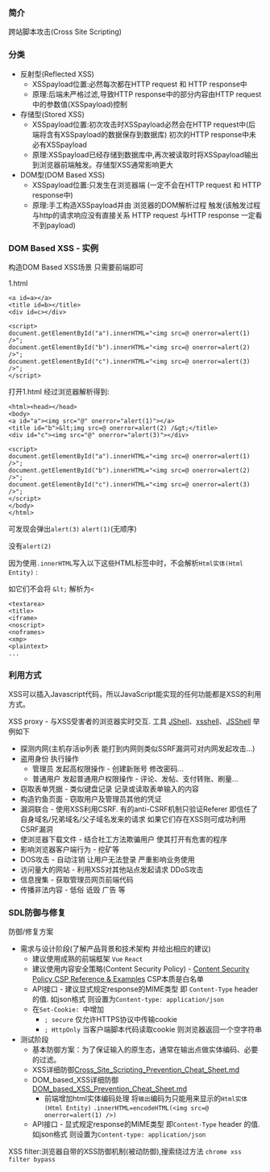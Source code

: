 ### 简介

跨站脚本攻击(Cross Site Scripting)

### 分类

* 反射型(Reflected XSS)
  * XSSpayload位置:必然每次都在HTTP request 和 HTTP response中
  * 原理:后端未严格过滤,导致HTTP response中的部分内容由HTTP request中的参数值(XSSpayload)控制
* 存储型(Stored XSS)
  * XSSpayload位置:初次攻击时XSSpayload必然会在HTTP request中(后端将含有XSSpayload的数据保存到数据库) 初次的HTTP response中未必有XSSpayload
  * 原理:XSSpayload已经存储到数据库中,再次被读取时将XSSpayload输出到浏览器前端触发。存储型XSS通常影响更大
* DOM型(DOM Based XSS)
  * XSSpayload位置:只发生在浏览器端 (一定不会在HTTP request 和 HTTP response中)
  * 原理:手工构造XSSpayload并由 浏览器的DOM解析过程 触发(该触发过程与http的请求响应没有直接关系 HTTP request 与HTTP response 一定看不到payload)

### DOM Based XSS - 实例

构造DOM Based XSS场景 只需要前端即可

1.html
```
<a id=a></a>
<title id=b></title>
<div id=c></div>

<script>
document.getElementById("a").innerHTML="<img src=@ onerror=alert(1) />";
document.getElementById("b").innerHTML="<img src=@ onerror=alert(2) />";
document.getElementById("c").innerHTML="<img src=@ onerror=alert(3) />";
</script>
```

打开1.html 经过浏览器解析得到:
```
<html><head></head>
<body>
<a id="a"><img src="@" onerror="alert(1)"></a>
<title id="b">&lt;img src=@ onerror=alert(2) /&gt;</title>
<div id="c"><img src="@" onerror="alert(3)"></div>

<script>
document.getElementById("a").innerHTML="<img src=@ onerror=alert(1) />";
document.getElementById("b").innerHTML="<img src=@ onerror=alert(2) />";
document.getElementById("c").innerHTML="<img src=@ onerror=alert(3) />";
</script>
</body>
</html>
```
可发现会弹出`alert(3)` `alert(1)`(无顺序)

没有`alert(2)`

因为使用`.innerHTML`写入以下这些HTML标签中时，不会解析`Html实体(Html Entity)` :

如它们不会将 `&lt;` 解析为`<`
```
<textarea>
<title>
<iframe>
<noscript>
<noframes>
<xmp>
<plaintext>
...
```

### 利用方式

XSS可以插入Javascript代码，所以JavaScript能实现的任何功能都是XSS的利用方式。

XSS proxy - 与XSS受害者的浏览器实时交互.  工具 [JShell](https://github.com/s0md3v/JShell)、[xsshell](https://github.com/raz-varren/xsshell)、[JSShell](https://github.com/Den1al/JSShell)
举例如下
* 探测内网(主机存活ip列表 能打到内网则类似SSRF漏洞可对内网发起攻击...)
* 盗用身份 执行操作
  * 管理员 发起高权限操作 - 创建新账号 修改密码...
  * 普通用户 发起普通用户权限操作 - 评论、发帖、支付转账、刷量...
* 窃取表单凭据 - 类似键盘记录 记录或读取表单输入的内容
* 构造钓鱼页面 - 窃取用户及管理员其他的凭证
* 漏洞联合 - 使用XSS利用CSRF. 有的anti-CSRF机制只验证Referer 即信任了自身域名/兄弟域名/父子域名发来的请求 如果它们存在XSS则可成功利用CSRF漏洞
* 使浏览器下载文件 - 结合社工方法欺骗用户 使其打开有危害的程序
* 影响浏览器客户端行为 - 挖矿等
* DOS攻击 - 自动注销 让用户无法登录 严重影响业务使用
* 访问量大的网站 - 利用XSS对其他站点发起请求 DDoS攻击
* 信息搜集 - 获取管理员网页前端代码
* 传播非法内容 - 低俗 诋毁 广告 等

### SDL防御与修复

防御/修复方案
* 需求与设计阶段(了解产品背景和技术架构 并给出相应的建议)
  * 建议使用成熟的前端框架 `Vue` `React`
  * 建议使用内容安全策略(Content Security Policy) - [Content Security Policy CSP Reference & Examples](https://content-security-policy.com/) CSP本质是白名单
  * API接口 - 建议显式规定response的MIME类型 即 `Content-Type` header 的值. 如json格式 则设置为`Content-type: application/json`
  * 在`Set-Cookie: `中增加
    * `; secure` 仅允许HTTPS协议中传输cookie
    * `; HttpOnly` 当客户端脚本代码读取cookie 则浏览器返回一个空字符串
* 测试阶段
  * 基本防御方案：为了保证输入的原生态，通常在输出点做实体编码、必要的过滤。
  * XSS详细防御[Cross_Site_Scripting_Prevention_Cheat_Sheet.md](https://github.com/OWASP/CheatSheetSeries/blob/master/cheatsheets/Cross_Site_Scripting_Prevention_Cheat_Sheet.md)
  * DOM_based_XSS详细防御[DOM_based_XSS_Prevention_Cheat_Sheet.md](https://github.com/OWASP/CheatSheetSeries/blob/master/cheatsheets/DOM_based_XSS_Prevention_Cheat_Sheet.md)
    * 前端增加html实体编码处理 将`输出`编码为只能用来显示的`Html实体(Html Entity)` `.innerHTML=encodeHTML(<img src=@ onerror=alert(1) />)`
  * API接口 - 显式规定response的MIME类型 即`Content-Type` header 的值. 如json格式 则设置为`Content-type: application/json`

XSS filter:浏览器自带的XSS防御机制(被动防御),搜索绕过方法 `chrome xss filter bypass`
